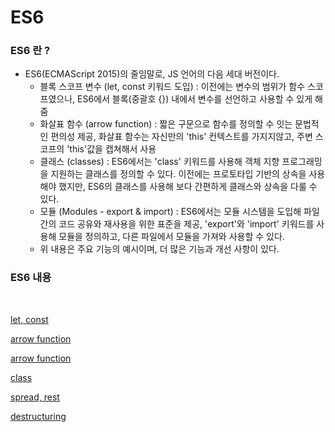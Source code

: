 # ES6

### ES6 란 ?

- ES6(ECMAScript 2015)의 줄임말로, JS 언어의 다음 세대 버전이다.
  - 블록 스코프 변수 (let, const 키워드 도입) : 이전에는 변수의 범위가 함수 스코프였으나, ES6에서 블록(중괄호 {}) 내에서 변수를 선언하고 사용할 수 있게 해줌
  - 화살표 함수 (arrow function) : 짧은 구문으로 함수를 정의할 수 잇는 문법적인 편의성 제공, 화살표 함수는 자신만의 'this' 컨텍스트를 가지지않고, 주변 스코프의 'this'값을 캡쳐해서 사용
  - 클래스 (classes) : ES6에서는 'class' 키워드를 사용해 객체 지향 프로그래밍을 지원하는 클래스를 정의할 수 있다. 이전에는 프로토타입 기반의 상속을 사용해야 했지만, ES6의 클래스를 사용해 보다 간편하게 클래스와 상속을 다룰 수 있다.
  - 모듈 (Modules - export & import) : ES6에서는 모듈 시스템을 도입해 파일 간의 코드 공유와 재사용을 위한 표준을 제공, 'export'와 'import' 키워드를 사용해 모듈을 정의하고, 다른 파일에서 모듈을 가져와 사용할 수 있다.
  - 위 내용은 주요 기능의 예시이며, 더 많은 기능과 개선 사항이 있다.

### ES6 내용

<br />

[let, const](/es6/es6-content/let-const.md)

[arrow function](/es6/es6-content/arrow-function.md)

[arrow function](/es6/es6-content/export-import.md)

[class](/es6/es6-content/class.md)

[spread, rest](/es6/es6-content/spread-rest.md)

[destructuring](/es6/es6-content/destructuring.md)
